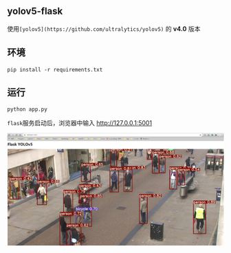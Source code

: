 ## yolov5-flask

使用`[yolov5](https://github.com/ultralytics/yolov5)` 的 **v4.0** 版本

## 环境

```
pip install -r requirements.txt
```

## 运行

```
python app.py
```

`flask`服务启动后，浏览器中输入 <http://127.0.0.1:5001>

![](screenshot_1.png)
